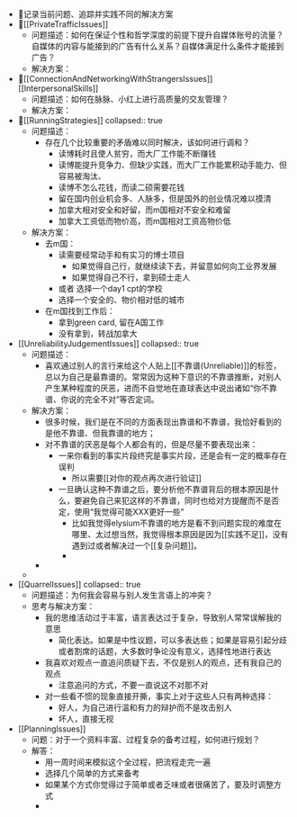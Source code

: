 - 🎇记录当前问题、追踪并实践不同的解决方案
- 🥤[[PrivateTrafficIssues]]
	- 问题描述：如何在保证个性和哲学深度的前提下提升自媒体账号的流量？自媒体的内容与能接到的广告有什么关系？自媒体满足什么条件才能接到广告？
	- 解决方案：
- 🥗[[ConnectionAndNetworkingWithStrangersIssues]] [[InterpersonalSkills]]
	- 问题描述：如何在脉脉、小红上进行高质量的交友管理？
	- 解决方案：
- 🍩[[RunningStrategies]]
  collapsed:: true
	- 问题描述：
		- 存在几个比较重要的矛盾难以同时解决，该如何进行调和？
			- 读博耗时且使人贫穷，而大厂工作能不断赚钱
			- 读博能提升竞争力、但缺少实践，而大厂工作能累积动手能力、但容易被淘汰、
			- 读博不怎么花钱，而读二硕需要花钱
			- 留在国内创业机会多、人脉多，但是国外的创业情况难以摸清
			- 加拿大相对安全和好留，而m国相对不安全和难留
			- 加拿大工资低而物价高，而m国相对工资高物价低
	- 解决方案：
		- 去m国：
			- 读需要经常动手和有实习的博士项目
				- 如果觉得自己行，就继续读下去，并留意如何向工业界发展
				- 如果觉得自己不行，拿到硕士走人
			- 或者  选择一个day1 cpt的学校
			- 选择一个安全的、物价相对低的城市
		- 在m国找到工作后：
			- 拿到green card, 留在A国工作
			- 没有拿到，转战加拿大
- [[UnreliabilityJudgementIssues]]
  collapsed:: true
	- 问题描述：
		- 喜欢通过别人的言行来给这个人贴上[[不靠谱(Unreliable)]]的标签，总以为自己是最靠谱的。常常因为这种下意识的不靠谱推断，对别人产生某种程度的厌恶，进而不自觉地在直球表达中说出诸如“你不靠谱、你说的完全不对”等否定词。
	- 解决方案：
		- 很多时候，我们是在不同的方面表现出靠谱和不靠谱，我恰好看到的是他不靠谱、但我靠谱的地方；
		- 对不靠谱的厌恶是每个人都会有的，但是尽量不要表现出来：
			- 一来你看到的事实片段终究是事实片段，还是会有一定的概率存在误判
				- 所以需要[[对你的观点再次进行验证]]
			- 一旦确认这种不靠谱之后，要分析他不靠谱背后的根本原因是什么，要避免自己来犯这样的不靠谱，同时也给对方提醒而不是否定，使用“我觉得可能XXX更好一些”
				- 比如我觉得elysium不靠谱的地方是看不到问题实现的难度在哪里、太过想当然，我觉得根本原因是因为[[实践不足]]，没有遇到过或者解决过一个[[复杂问题]]。
				-
		-
	-
- [[QuarrelIssues]]
  collapsed:: true
	- 问题描述：为何我会容易与别人发生言语上的冲突？
	- 思考与解决方案：
		- 我的思维活动过于丰富，语言表达过于复杂，导致别人常常误解我的意思
			- 简化表达。如果是中性议题，可以多表达些；如果是容易引起分歧或者割席的话题，大多数时争论没有意义，选择性地进行表达
		- 我喜欢对观点一直追问质疑下去，不仅是别人的观点，还有我自己的观点
			- 注意追问的方式，不要一直说这不对那不对
		- 对一些看不惯的现象直接开撕，事实上对于这些人只有两种选择：
			- 好人，为自己进行温和有力的辩护而不是攻击别人
			- 坏人，直接无视
- [[PlanningIssues]]
	- 问题：对于一个资料丰富、过程复杂的备考过程，如何进行规划？
	- 解答：
		- 用一周时间来模拟这个全过程，把流程走完一遍
		- 选择几个简单的方式来备考
		- 如果某个方式你觉得过于简单或者乏味或者很痛苦了，要及时调整方式
		-